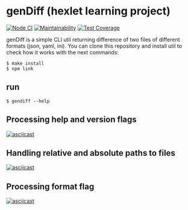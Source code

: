 # genDiff (hexlet learning project)
[![Node CI](https://github.com/valeriySeregin/backend-project-lvl2/workflows/Node%20CI/badge.svg)](https://github.com//valeriySeregin/backend-project-lvl2/actions)
[![Maintainability](https://api.codeclimate.com/v1/badges/f56e0c25e4f363027abd/maintainability)](https://codeclimate.com/github/valeriySeregin/backend-project-lvl2/maintainability)
[![Test Coverage](https://api.codeclimate.com/v1/badges/f56e0c25e4f363027abd/test_coverage)](https://codeclimate.com/github/valeriySeregin/backend-project-lvl2/test_coverage)

genDiff is a simple CLI util returning difference of two files of different formats (json, yaml, ini). You can clone this repository and install util to check how it works with the next commands:
```
$ make install
$ npm link
```

## run
```
$ gendiff --help
```

## Processing help and version flags
[![asciicast](https://asciinema.org/a/N04uqmrkvbD8rWsQR5t89J6YZ.svg)](https://asciinema.org/a/N04uqmrkvbD8rWsQR5t89J6YZ)

## Handling relative and absolute paths to files
[![asciicast](https://asciinema.org/a/zva3ENa7wysXp0AXjBbj8ZfLA.svg)](https://asciinema.org/a/zva3ENa7wysXp0AXjBbj8ZfLA)

## Processing format flag
[![asciicast](https://asciinema.org/a/5RrKial5v5VuLwBgRqJ8Wqp4o.svg)](https://asciinema.org/a/5RrKial5v5VuLwBgRqJ8Wqp4o)